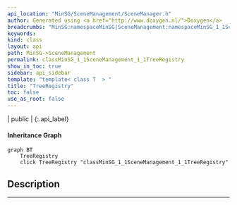 ```yaml
---
api_location: "MinSG/SceneManagement/SceneManager.h"
author: Generated using <a href="http://www.doxygen.nl/">Doxygen</a>
breadcrumbs: "MinSG:namespaceMinSG|SceneManagement:namespaceMinSG_1_1SceneManagement"
keywords: 
kind: class
layout: api
path: MinSG->SceneManagement
permalink: classMinSG_1_1SceneManagement_1_1TreeRegistry
show_in_toc: true
sidebar: api_sidebar
template: "template< class T  > "
title: "TreeRegistry"
toc: false
use_as_root: false
---
```


| public |
{:.api_label}

#### Inheritance Graph

```mermaid
graph BT
	TreeRegistry
	click TreeRegistry "classMinSG_1_1SceneManagement_1_1TreeRegistry"
```

## Description





-------------------------------------------------------------------

